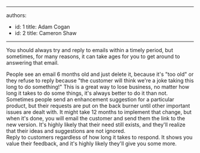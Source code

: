 

---
authors:
  - id: 1
    title: Adam Cogan
  - id: 2
    title: Cameron Shaw
---




<span class='intro'> You should always try and reply to emails within a timely period, but sometimes, for many reasons, it can take ages for you to get around to answering that email. 
 </span>

People see an email 6 months old and just delete it, because it's &quot;too old&quot; or they refuse to reply because &quot;the customer will think we're a joke taking this long to do something!&quot; This is a great way to lose business, no matter how long it takes to do some things, it's always better to do it than not. Sometimes people send an enhancement suggestion for a particular product, but their requests are put&#160;on the back burner until other important issues are dealt with. It might take 12 months to implement that change, but when it's done, you will email the customer and send them the link to the new version. It's highly likely that their need still exists, and they'll realize that their ideas and suggestions are not ignored. <br>
Reply to customers regardless of how long it takes to respond. It shows you value their feedback, and it's highly likely they'll give you some more. 



